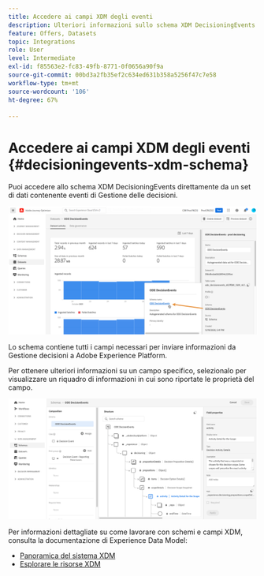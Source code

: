 ```yaml
---
title: Accedere ai campi XDM degli eventi
description: Ulteriori informazioni sullo schema XDM DecisioningEvents.
feature: Offers, Datasets
topic: Integrations
role: User
level: Intermediate
exl-id: f85563e2-fc83-49fb-8771-0f0656a90f9a
source-git-commit: 00bd3a2fb35ef2c634ed631b358a5256f47c7e58
workflow-type: tm+mt
source-wordcount: '106'
ht-degree: 67%

---
```


# Accedere ai campi XDM degli eventi {#decisioningevents-xdm-schema}

Puoi accedere allo schema XDM DecisioningEvents direttamente da un set di dati contenente eventi di Gestione delle decisioni.

![](../assets/access-schema.png)

Lo schema contiene tutti i campi necessari per inviare informazioni da Gestione decisioni a Adobe Experience Platform.

Per ottenere ulteriori informazioni su un campo specifico, selezionalo per visualizzare un riquadro di informazioni in cui sono riportate le proprietà del campo.

![](../assets/schema-fields.png)

Per informazioni dettagliate su come lavorare con schemi e campi XDM, consulta la documentazione di Experience Data Model:

* [Panoramica del sistema XDM](https://experienceleague.adobe.com/docs/experience-platform/xdm/home.html?lang=it)
* [Esplorare le risorse XDM](https://experienceleague.adobe.com/docs/experience-platform/xdm/ui/explore.html?lang=it)
